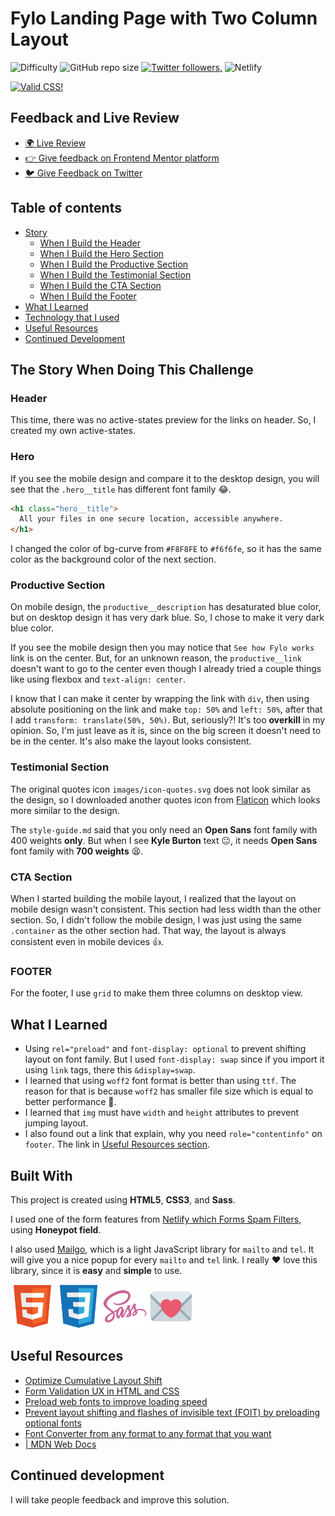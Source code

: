 # Fylo Landing Page with Two Column Layout

<p align="left">
  <img src="https://img.shields.io/badge/Difficulty-Junior-brightgreen?style=for-the-badge" alt="Difficulty">
  <img alt="GitHub repo size" src="https://img.shields.io/github/repo-size/vanzasetia/fylo-landing-page-two-column-layout?style=for-the-badge">
  <a href="https://twitter.com/vanzasetia" target="_blank"><img src="https://img.shields.io/twitter/follow/vanzasetia?logo=twitter&style=for-the-badge" alt="Twitter followers." /></a>
  <img alt="Netlify" src="https://img.shields.io/netlify/?style=for-the-badge">
</p>
<p>
  <a href="http://jigsaw.w3.org/css-validator/check/referer">
    <img style="border:0;width:88px;height:31px"
        src="http://jigsaw.w3.org/css-validator/images/vcss-blue"
        alt="Valid CSS!" />
    </a>
</p>

## Feedback and Live Review
* [🌍 Live Review](https://fylocloudstorage.netlify.app/)
* [👉 Give feedback on Frontend Mentor platform]()
* [🐦 Give Feedback on Twitter]()

## Table of contents
- [Story](#the-story-when-doing-this-challenge)
  - [When I Build the Header](#header)
  - [When I Build the Hero Section](#hero)
  - [When I Build the Productive Section](#productive-section)
  - [When I Build the Testimonial Section](#testimonial-section)
  - [When I Build the CTA Section](#cta-section)
  - [When I Build the Footer](#footer)
- [What I Learned](#what-i-learned)
- [Technology that I used](#built-with)
- [Useful Resources](#useful-resources)
- [Continued Development](#continued-development)

## The Story When Doing This Challenge

### Header
This time, there was no active-states preview for the links on header. So, I created my own active-states.

### Hero
If you see the mobile design and compare it to the desktop design, you will see that the `.hero__title` has different font family 😂.

```html
<h1 class="hero__title">
  All your files in one secure location, accessible anywhere.
</h1>
```

I changed the color of bg-curve from `#F8F8FE` to `#f6f6fe`, so it has the same color as the background color of the next section.

### Productive Section
On mobile design, the `productive__description` has desaturated blue color, but on desktop design it has very dark blue. So, I chose to make it very dark blue color.

If you see the mobile design then you may notice that `See how Fylo works` link is on the center. But, for an unknown reason, the `productive__link` doesn't want to go to the center even though I already tried a couple things like using flexbox and `text-align: center`. 

I know that I can make it center by wrapping the link with `div`, then using absolute positioning on the link and make `top: 50%` and `left: 50%`, after that I add `transform: translate(50%, 50%)`. But, seriously?! It's too **overkill** in my opinion. So, I'm just leave as it is, since on the big screen it doesn't need to be in the center. It's also make the layout looks consistent.

### Testimonial Section
The original quotes icon `images/icon-quotes.svg` does not look similar as the design, so I downloaded another quotes icon from [Flaticon](https://www.flaticon.com/) which looks more similar to the design.

The `style-guide.md` said that you only need an **Open Sans** font family with 400 weights **only**. But when I see **Kyle Burton** text 😐, it needs **Open Sans** font family with **700 weights** 😫.

### CTA Section 
When I started building the mobile layout, I realized that the layout on mobile design wasn't consistent. This section had less width than the other section. So, I didn't follow the mobile design, I was just using the same `.container` as the other section had. That way, the layout is always consistent even in mobile devices 👍.

### FOOTER
For the footer, I use `grid` to make them three columns on desktop view.

## What I Learned
* Using `rel="preload"` and `font-display: optional` to prevent shifting layout on font family. But I used `font-display: swap` since if you import it using `link` tags, there this `&display=swap`.
* I learned that using `woff2` font format is better than using `ttf`. The reason for that is because `woff2` has smaller file size which is equal to better performance 🚀.
* I learned that `img` must have `width` and `height` attributes to prevent jumping layout.
* I also found out a link that explain, why you need `role="contentinfo"` on `footer`. The link in [Useful Resources section](#useful-resources).


## Built With
This project is created using **HTML5**, **CSS3**, and **Sass**. 

I used one of the form features from [Netlify which Forms Spam Filters](https://docs.netlify.com/forms/spam-filters/), using **Honeypot field**.

I also used [Mailgo](https://mailgo.dev/), which is a light JavaScript library for `mailto` and `tel`. It will give you a nice popup for every `mailto` and `tel` link. I really ❤️ love this library, since it is **easy** and **simple** to use.
<p align="left">
  <img src="https://raw.githubusercontent.com/devicons/devicon/master/icons/html5/html5-original.svg" alt="" width="auto" height="70px">
  <img src="https://raw.githubusercontent.com/devicons/devicon/master/icons/css3/css3-original.svg" alt="" width="auto" height="70px">
  <img src="https://raw.githubusercontent.com/devicons/devicon/master/icons/sass/sass-original.svg" alt="" width="auto" height="70px">
  <img src="./images/mailgo.png" alt="" width="auto" height="70px">
</p>

## Useful Resources
* [Optimize Cumulative Layout Shift](https://web.dev/optimize-cls/)
* [Form Validation UX in HTML and CSS](https://css-tricks.com/form-validation-ux-html-css/)
* [Preload web fonts to improve loading speed](https://web.dev/codelab-preload-web-fonts/)
* [Prevent layout shifting and flashes of invisible text (FOIT) by preloading optional fonts](https://web.dev/preload-optional-fonts/)
* [Font Converter from any format to any format that you want](https://www.fontconverter.io/en)
* [<footer> | MDN Web Docs](https://developer.mozilla.org/en-US/docs/Web/HTML/Element/footer#accessibility_concerns)

## Continued development
I will take people feedback and improve this solution.